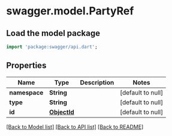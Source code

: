 # swagger.model.PartyRef

## Load the model package
```dart
import 'package:swagger/api.dart';
```

## Properties
Name | Type | Description | Notes
------------ | ------------- | ------------- | -------------
**namespace** | **String** |  | [default to null]
**type** | **String** |  | [default to null]
**id** | [**ObjectId**](ObjectId.md) |  | [default to null]

[[Back to Model list]](../README.md#documentation-for-models) [[Back to API list]](../README.md#documentation-for-api-endpoints) [[Back to README]](../README.md)

